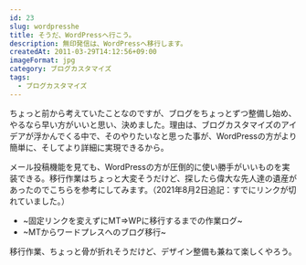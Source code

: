 ```yaml
---
id: 23
slug: wordpresshe
title: そうだ、WordPressへ行こう。
description: 無印発信は、WordPressへ移行します。
createdAt: 2011-03-29T14:12:56+09:00
imageFormat: jpg
category: ブログカスタマイズ
tags:
  - ブログカスタマイズ
---
```


ちょっと前から考えていたことなのですが、ブログをちょっとずつ整備し始め、やるなら早い方がいいと思い、決めました。理由は、ブログカスタマイズのアイデアが浮かんでくる中で、そのやりたいなと思った事が、WordPressの方がより簡単に、そしてより詳細に実現できるから。

メール投稿機能を見ても、WordPressの方が圧倒的に使い勝手がいいものを実装できる。移行作業はちょっと大変そうだけど、探したら偉大な先人達の遺産があったのでこちらを参考にしてみます。（2021年8月2日追記：すでにリンクが切れていました。）

* ~固定リンクを変えずにMT⇒WPに移行するまでの作業ログ~
* ~MTからワードプレスへのブログ移行~

移行作業、ちょっと骨が折れそうだけど、デザイン整備も兼ねて楽しくやろう。
